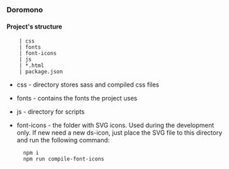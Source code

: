 ### Doromono ###

#### Project's structure ####

        | css
        | fonts
        | font-icons
        | js
        | *.html
        | package.json

- css - directory stores sass and compiled css files
- fonts - contains the fonts the project uses
- js - directory for scripts
- font-icons - the folder with SVG icons. Used during the development only. If new need a new ds-icon, just place the SVG file to this directory and run the following command:

        npm i 
        npm run compile-font-icons

